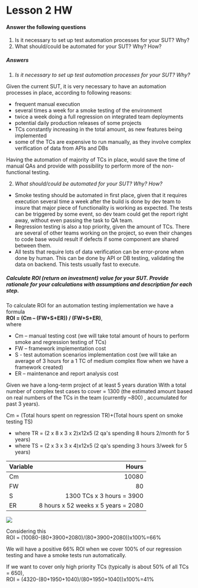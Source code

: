 # Lesson 2 HW 

#### Answer the following questions

  1. Is it necessary to set up test automation processes for your SUT? Why?
  2. What should/could be automated for your SUT? Why? How?

##### Answers

1. _Is it necessary to set up test automation processes for your SUT? Why?_

Given the current SUT, it is very necessary to have an automation processes in place, according to following reasons:

* frequent manual execution
 * several times a week for a smoke testing of the environment
 *  twice a week doing a full regression on integrated team deployments
 * potential daily production releases of some projects
* TCs constantly increasing in the total amount, as new features being implemented
* some of the TCs are expensive to run manually, as they involve complex verification of data from APIs and DBs

Having the automation of majority of TCs in place, would save the time of manual QAs and provide with possibility to perform more of the non-functional testing.

2. _What should/could be automated for your SUT? Why? How?_


 * Smoke testing should be automated in first place, given that it requires execution several time a week after the build is done by dev team to insure that major piece of functionality is working as expected. The tests can be triggered by some event, so dev team could get the report right away, without even passing the task to QA team.
 * Regression testing is also a top priority, given the amount of TCs. There are several of other teams working on the project, so even their changes to code base would result if defects if some component are shared between them.
 * All tests that require lots of data verification can be error-prone when done by human. This can be done by API or DB testing, validating the data on backend. This tests usually fast to execute.

##### Calculate ROI (return on investment) value for your SUT. Provide rationale for your calculations with assumptions and description for each step.


To calculate ROI for an automation testing implementation we have a formula  
**ROI = (Cm – (FW+S+ER)) / (FW+S+ER)**,  
where
- Cm – manual testing cost (we will take total amount of hours to perform smoke and regression testing of TCs)
- FW – framework implementation cost
- S - test automation scenarios implementation cost (we will take an average of 3 hours for a 1 TC of medium complex flow when we have a framework created)
- ER – maintenance and report analysis cost

Given we have a long-term project of at least 5 years duration
With a total number of complex test cases to cover = 1300 (the estimated amount based on real numbers of the TCs in the team (currently ~800) , accumulated for past 3 years).

Cm = (Total hours spent on regression TR)+(Total hours spent on smoke testing TS)
* where TR = (2 x 8 x 3 x 2)x12x5 (2 qa's spending 8 hours 2/month for 5 years)
* where TS = (2 x 3 x 3 x 4)x12x5 (2 qa's spending 3 hours 3/week for 5 years)

| Variable      | Hours |
| --------- | -----:|
| Cm | 10080 |
| FW  | 80 |
| S     |   1300 TCs x 3 hours = 3900 |
| ER      |    8 hours x 52 weeks x 5 years = 2080 |

![](http://barnraisersllc.com/wp-content/uploads/2012/11/show-me-ROI.jpeg)

Considering this  
ROI = (10080-(80+3900+2080)/(80+3900+2080))x100%=66%

We will have a positive 66% ROI when we cover 100% of our regression testing and have a smoke tests run automatically.

If we want to cover only high priority TCs (typically is about 50% of all TCs = 650),  
ROI = (4320-(80+1950+1040)/(80+1950+1040))x100%=41%
